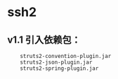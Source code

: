 # ssh2
## v1.1 引入依赖包：
        struts2-convention-plugin.jar
        struts2-json-plugin.jar
        struts2-spring-plugin.jar

